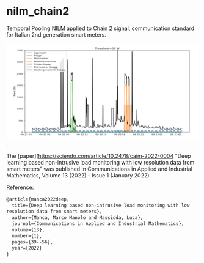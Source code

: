 # nilm_chain2

Temporal Pooling NILM applied to Chain 2 signal, communication standard for Italian 2nd generation smart meters.

![alt text for screen readers](chain2.png "Text to show on mouseover").

The [paper](https://sciendo.com/article/10.2478/caim-2022-0004 "Deep learning based non-intrusive load monitoring with low resolution data from smart meters" was published in Communications in Applied and Industrial Mathematics, Volume 13 (2022) - Issue 1 (January 2022)

Reference:

```
@article{manca2022deep,
  title={Deep learning based non-intrusive load monitoring with low resolution data from smart meters},
  author={Manca, Marco Manolo and Massidda, Luca},
  journal={Communications in Applied and Industrial Mathematics},
  volume={13},
  number={1},
  pages={39--56},
  year={2022}
}
```
